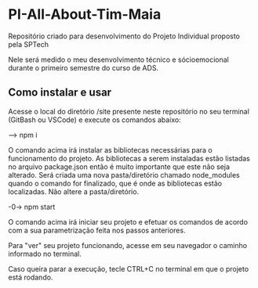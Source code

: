 # PI-All-About-Tim-Maia

Repositório criado para desenvolvimento do Projeto Individual proposto pela SPTech

Nele será medido o meu desenvolvimento técnico e sócioemocional durante o primeiro semestre do curso de ADS.

<h2>Como instalar e usar</h2>

Acesse o local do diretório /site presente neste repositório no seu terminal (GitBash ou VSCode) e execute os comandos abaixo:

--> npm i

O comando acima irá instalar as bibliotecas necessárias para o funcionamento do projeto. As bibliotecas a serem instaladas estão listadas no arquivo package.json então é muito importante que este não seja alterado. Será criada uma nova pasta/diretório chamado node_modules quando o comando for finalizado, que é onde as bibliotecas estão localizadas. Não altere a pasta/diretório.

-0-> npm start

O comando acima irá iniciar seu projeto e efetuar os comandos de acordo com a sua parametrização feita nos passos anteriores.

Para "ver" seu projeto funcionando, acesse em seu navegador o caminho informado no terminal.

Caso queira parar a execução, tecle CTRL+C no terminal em que o projeto está rodando.
